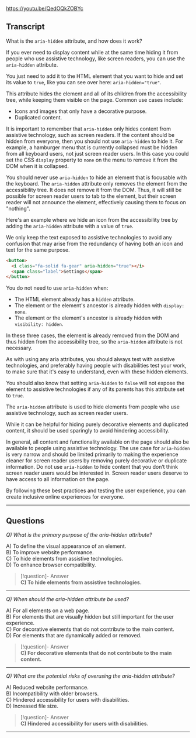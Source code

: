 https://youtu.be/QedOQkZOBYc

## Transcript
What is the `aria-hidden` attribute, and how does it work?

If you ever need to display content while at the same time hiding it from people who use assistive technology, like screen readers, you can use the `aria-hidden` attribute.

You just need to add it to the HTML element that you want to hide and set its value to `true`, like you can see over here: `aria-hidden="true"`.

This attribute hides the element and all of its children from the accessibility tree, while keeping them visible on the page. Common use cases include:

*   Icons and images that only have a decorative purpose.
*   Duplicated content.

It is important to remember that `aria-hidden` only hides content from assistive technology, such as screen readers. If the content should be hidden from everyone, then you should not use `aria-hidden` to hide it. For example, a hamburger menu that is currently collapsed must be hidden from all keyboard users, not just screen reader users. In this case you could set the CSS `display` property to `none` on the menu to remove it from the DOM when it is collapsed.

You should never use `aria-hidden` to hide an element that is focusable with the keyboard. The `aria-hidden` attribute only removes the element from the accessibility tree. It does not remove it from the DOM. Thus, it will still be possible for screen reader users to tab to the element, but their screen reader will not announce the element, effectively causing them to focus on "nothing".

Here's an example where we hide an icon from the accessibility tree by adding the `aria-hidden` attribute with a value of `true`.

We only keep the text exposed to assistive technologies to avoid any confusion that may arise from the redundancy of having both an icon and text for the same purpose.

```html
<button>
  <i class="fa-solid fa-gear" aria-hidden="true"></i>
  <span class="label">Settings</span>
</button>
```

You do not need to use `aria-hidden` when:

*   The HTML element already has a `hidden` attribute.
*   The element or the element's ancestor is already hidden with `display: none`.
*   The element or the element's ancestor is already hidden with `visibility: hidden`.

In these three cases, the element is already removed from the DOM and thus hidden from the accessibility tree, so the `aria-hidden` attribute is not necessary.

As with using any aria attributes, you should always test with assistive technologies, and preferably having people with disabilities test your work, to make sure that it's easy to understand, even with these hidden elements.

You should also know that setting `aria-hidden` to `false` will not expose the element to assistive technologies if any of its parents has this attribute set to `true`.

The `aria-hidden` attribute is used to hide elements from people who use assistive technology, such as screen reader users.

While it can be helpful for hiding purely decorative elements and duplicated content, it should be used sparingly to avoid hindering accessibility.

In general, all content and functionality available on the page should also be available to people using assistive technology. The use case for `aria-hidden` is very narrow and should be limited primarily to making the experience cleaner for screen reader users by removing purely decorative or duplicate information. Do not use `aria-hidden` to hide content that you don’t think screen reader users would be interested in. Screen reader users deserve to have access to all information on the page.

By following these best practices and testing the user experience, you can create inclusive online experiences for everyone.

---
## Questions
*Q) What is the primary purpose of the aria-hidden attribute?*

A) To define the visual appearance of an element.  
B) To improve website performance.  
C) To hide elements from assistive technologies.  
D) To enhance browser compatibility.  

> [!question]- Answer  
> **C) To hide elements from assistive technologies.**  

---

*Q) When should the aria-hidden attribute be used?*

A) For all elements on a web page.  
B) For elements that are visually hidden but still important for the user experience.  
C) For decorative elements that do not contribute to the main content.  
D) For elements that are dynamically added or removed.  

> [!question]- Answer  
> **C) For decorative elements that do not contribute to the main content.**  

---

*Q) What are the potential risks of overusing the aria-hidden attribute?*

A) Reduced website performance.  
B) Incompatibility with older browsers.  
C) Hindered accessibility for users with disabilities.  
D) Increased file size.  

> [!question]- Answer  
> **C) Hindered accessibility for users with disabilities.**  

---
